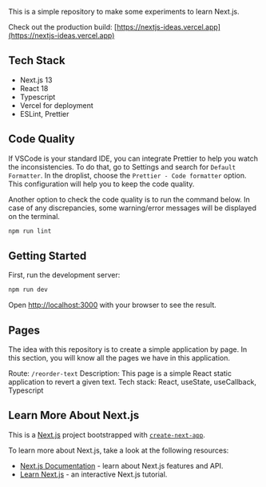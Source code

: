 This is a simple repository to make some experiments to learn Next.js.

Check out the production build: [https://nextjs-ideas.vercel.app](https://nextjs-ideas.vercel.app)

## Tech Stack

- Next.js 13
- React 18
- Typescript
- Vercel for deployment
- ESLint, Prettier

## Code Quality

If VSCode is your standard IDE, you can integrate Prettier to help you watch the inconsistencies. To do that, go to Settings and search for `Default Formatter`. In the droplist, choose the `Prettier - Code formatter` option. This configuration will help you to keep the code quality.

Another option to check the code quality is to run the command below. In case of any discrepancies, some warning/error messages will be displayed on the terminal.

```bash
npm run lint
```

## Getting Started

First, run the development server:

```bash
npm run dev
```

Open [http://localhost:3000](http://localhost:3000) with your browser to see the result.

## Pages
The idea with this repository is to create a simple application by page. In this section, you will know all the pages we have in this application.

Route: `/reorder-text`
Description: This page is a simple React static application to revert a given text.
Tech stack: React, useState, useCallback, Typescript

## Learn More About Next.js

This is a [Next.js](https://nextjs.org/) project bootstrapped with [`create-next-app`](https://github.com/vercel/next.js/tree/canary/packages/create-next-app).

To learn more about Next.js, take a look at the following resources:

- [Next.js Documentation](https://nextjs.org/docs) - learn about Next.js features and API.
- [Learn Next.js](https://nextjs.org/learn) - an interactive Next.js tutorial.
